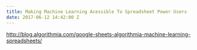 ```yaml
---
title: Making Machine Learning Acessible To Spreadsheet Power Users
date: 2017-06-12 14:42:00 Z
---
```


http://blog.algorithmia.com/google-sheets-algorithmia-machine-learning-spreadsheets/